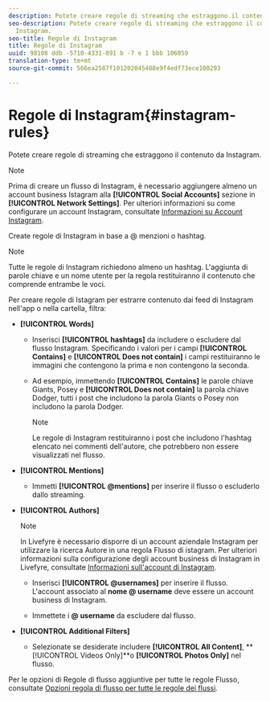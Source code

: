 ```yaml
---
description: Potete creare regole di streaming che estraggono il contenuto da Instagram.
seo-description: Potete creare regole di streaming che estraggono il contenuto da
  Instagram.
seo-title: Regole di Instagram
title: Regole di Instagram
uuid: 98108 ddb -5710-4331-891 b -7 e 1 bbb 106059
translation-type: tm+mt
source-git-commit: 566ea2587f101202045488e9f4edf73ece100293

---
```



# Regole di Instagram{#instagram-rules}

Potete creare regole di streaming che estraggono il contenuto da Instagram.

>[!NOTE]
>
>Prima di creare un flusso di Instagram, è necessario aggiungere almeno un account business Istagram alla **[!UICONTROL Social Accounts]** sezione in **[!UICONTROL Network Settings]**. Per ulteriori informazioni su come configurare un account Instagram, consultate [Informazioni su Account Instagram](../c-users-creating-accounts-with-studio-access/t-configure-social-accout-instagram/c-about-instagram-accounts.md#c_about_instagram_accounts).

Create regole di Instagram in base a @ menzioni o hashtag.

>[!NOTE]
>
>Tutte le regole di Instagram richiedono almeno un hashtag. L'aggiunta di parole chiave e un nome utente per la regola restituiranno il contenuto che comprende entrambe le voci.

Per creare regole di Istagram per estrarre contenuto dai feed di Instagram nell'app o nella cartella, filtra:

* **[!UICONTROL Words]**

   * Inserisci **[!UICONTROL hashtags]** da includere o escludere dal flusso Instagram. Specificando i valori per i campi **[!UICONTROL Contains]** e **[!UICONTROL Does not contain]** i campi restituiranno le immagini che contengono la prima e non contengono la seconda.

   * Ad esempio, immettendo **[!UICONTROL Contains]** le parole chiave Giants, Posey e **[!UICONTROL Does not contain]** la parola chiave Dodger, tutti i post che includono la parola Giants o Posey non includono la parola Dodger.

      >[!NOTE]
      >
      >Le regole di Instagram restituiranno i post che includono l'hashtag elencato nei commenti dell'autore, che potrebbero non essere visualizzati nel flusso.

* **[!UICONTROL Mentions]**

   * Immetti **[!UICONTROL @mentions]** per inserire il flusso o escluderlo dallo streaming.

* **[!UICONTROL Authors]**

   >[!NOTE]
   >
   >In Livefyre è necessario disporre di un account aziendale Instagram per utilizzare la ricerca Autore in una regola Flusso di istagram. Per ulteriori informazioni sulla configurazione degli account business di Instagram in Livefyre, consultate [Informazioni sull'account di Instagram](../c-users-creating-accounts-with-studio-access/t-configure-social-accout-instagram/c-about-instagram-accounts.md#c_about_instagram_accounts).

   * Inserisci **[!UICONTROL @usernames]** per inserire il flusso. L'account associato al **nome @ username** deve essere un account business di Instagram.

   * Immettete i **@ username** da escludere dal flusso.

* **[!UICONTROL Additional Filters]**

   * Selezionate se desiderate includere **[!UICONTROL All Content]**, **[!UICONTROL Videos Only]**o **[!UICONTROL Photos Only]** nel flusso.

Per le opzioni di Regole di flusso aggiuntive per tutte le regole Flusso, consultate [Opzioni regola di flusso per tutte le regole dei flussi](../c-streams/c-stream-rule-options-for-all-stream-rules.md#c_stream_rule_options_for_all_stream_rules).
